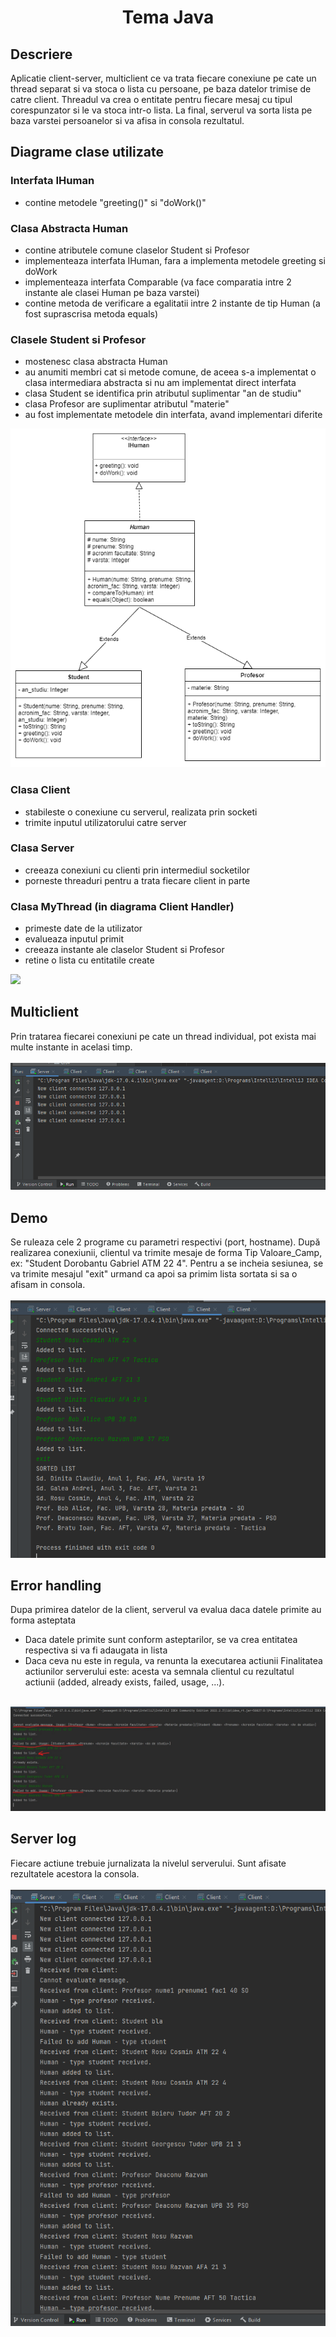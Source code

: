 <div align="center">

# Tema Java

<div align="left">

## Descriere
Aplicatie client-server, multiclient ce va trata fiecare conexiune pe cate un thread separat si va stoca o lista cu persoane, pe baza datelor trimise de catre client. 
Threadul va crea o entitate pentru fiecare mesaj cu tipul corespunzator si le va stoca intr-o lista. La final, serverul va sorta lista pe baza varstei persoanelor si va afisa in consola rezultatul.

## Diagrame clase utilizate

### Interfata IHuman
 - contine metodele "greeting()" si "doWork()"
 
### Clasa Abstracta Human
 - contine atributele comune claselor Student si Profesor
 - implementeaza interfata IHuman, fara a implementa metodele greeting si doWork
 - implementeaza interfata Comparable (va face comparatia intre 2 instante ale clasei Human pe baza varstei)
 - contine metoda de verificare a egalitatii intre 2 instante de tip Human (a fost suprascrisa metoda equals)

### Clasele Student si Profesor 
 - mostenesc clasa abstracta Human
 - au anumiti membri cat si metode comune, de aceea s-a implementat o clasa intermediara abstracta si nu am implementat direct interfata
 - clasa Student se identifica prin atributul suplimentar "an de studiu"
 - clasa Profesor are suplimentar atributul "materie"
 - au fost implementate metodele din interfata, avand implementari diferite

<img src="./res/img/Diagrama_clase.png">

### Clasa Client
 - stabileste o conexiune cu serverul, realizata prin socketi
 - trimite inputul utilizatorului catre server
 
### Clasa Server
 - creeaza conexiuni cu clienti prin intermediul socketilor
 - porneste threaduri pentru a trata fiecare client in parte
 
### Clasa MyThread (in diagrama Client Handler)
 - primeste date de la utilizator
 - evalueaza inputul primit 
 - creeaza instante ale claselor Student si Profesor
 - retine o lista cu entitatile create

<img src="./res/img/diagrama_client_server.png">

## Multiclient
Prin tratarea fiecarei conexiuni pe cate un thread individual, pot exista mai multe instante in acelasi timp.
<br></br>
<img src="./res/img/multiclient.png">

## Demo
Se ruleaza cele 2 programe cu parametri respectivi (port, hostname).
După realizarea conexiunii, clientul va trimite mesaje de forma Tip Valoare_Camp, ex: "Student Dorobantu Gabriel ATM 22 4". Pentru a se incheia sesiunea, se va trimite mesajul "exit" urmand ca apoi sa primim lista sortata si sa o afisam in consola.
<br></br>
<img src="./res/img/usage.png">

## Error handling
Dupa primirea datelor de la client, serverul va evalua daca datele primite au forma asteptata
  - Daca datele primite sunt conform asteptarilor, se va crea entitatea respectiva si va fi adaugata in lista
  - Daca ceva nu este in regula, va renunta la executarea actiunii
 Finalitatea actiunilor serverului este: acesta va semnala clientul cu rezultatul actiunii (added, already exists, failed, usage, ...).
<br></br>
<img src="./res/img/error_handling.jpg">

## Server log
Fiecare actiune trebuie jurnalizata la nivelul serverului.
Sunt afisate rezultatele acestora la consola.
<br></br>
<img src="./res/img/log_server.png">


</div>



</div>
